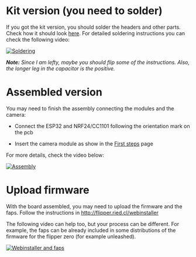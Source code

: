 # Kit version (you need to solder)

If you got the kit version, you should solder the headers and other parts. Check how it should look [here](Versions). For detailed soldering instructions you can check the following video:

[![Soldering](https://img.youtube.com/vi/TIRnX5cs8pY/0.jpg)](https://www.youtube.com/watch?v=TIRnX5cs8pY)

_**Note:** Since I am lefty, maybe you should flip some of the instructions. Also, the longer leg in the capacitor is the positive._

# Assembled version

You may need to finish the assembly connecting the modules and the camera:

* Connect the ESP32 and NRF24/CC1101 following the orientation mark on the pcb

* Insert the camera module as show in the [First steps](First-steps#about-the-camera) page

For more details, check the video below:

[![Assembly](https://img.youtube.com/vi/iIhf1jgO9IA/0.jpg)](https://www.youtube.com/watch?v=iIhf1jgO9IA)

# Upload firmware

With the board assembled, you may need to upload the firmware and the faps. Follow the instructions in http://flipper.ried.cl/webinstaller

The following video can help too, but your process can be different. For example, the faps can be already included in some distributions of the firmware for the flipper zero (for example unleashed).

[![Webinstaller and faps](https://img.youtube.com/vi/k34t9pmy2Uc/0.jpg)](https://www.youtube.com/watch?v=k34t9pmy2Uc)
